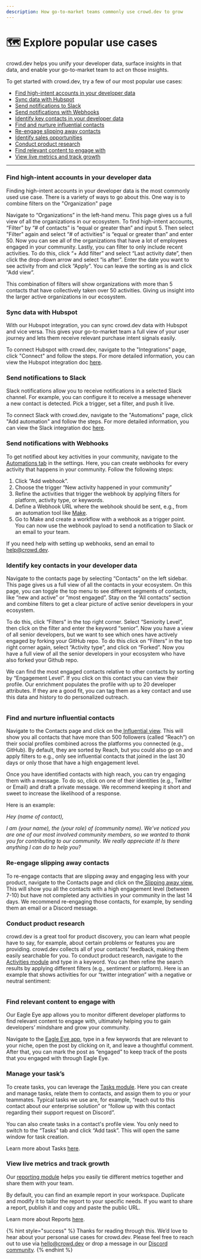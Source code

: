```yaml
---
description: How go-to-market teams commonly use crowd.dev to grow
---
```


# 🗺 Explore popular use cases

crowd.dev helps you unify your developer data, surface insights in that data, and enable your go-to-market team to act on those insights.&#x20;

To get started with crowd.dev, try a few of our most popular use cases:

* [Find high-intent accounts in your developer data](explore-popular-use-cases.md#find-high-intent-accounts-in-your-developer-data)
* [Sync data with Hubspot](explore-popular-use-cases.md#sync-data-with-hubspot)
* [Send notifications to Slack](explore-popular-use-cases.md#send-notifications-to-slack)
* [Send notifications with Webhooks](explore-popular-use-cases.md#send-notifications-with-webhooks)
* [Identify key contacts in your developer data](explore-popular-use-cases.md#identify-key-contacts-in-your-developer-data)
* [Find and nurture influential contacts](explore-popular-use-cases.md#find-and-nurture-influential-contacts)
* [Re-engage slipping away contacts](explore-popular-use-cases.md#re-engage-slipping-away-members)
* [Identify sales opportunities](explore-popular-use-cases.md#identify-sales-opportunities)
* [Conduct product research](explore-popular-use-cases.md#conduct-product-research)
* [Find relevant content to engage with](explore-popular-use-cases.md#find-relevant-content-to-engage-with)
* [View live metrics and track growth](explore-popular-use-cases.md#view-live-metrics-and-track-growth)

***

### Find high-intent accounts in your developer data

Finding high-intent accounts in your developer data is the most commonly used use case. There is a variety of ways to go about this. One way is to combine filters on the "Organization" page&#x20;

Navigate to “Organizations” in the left-hand menu. This page gives us a full view of all the organizations in our ecosystem. To find high-intent accounts, “Filter” by “# of contacts” is “equal or greater than” and input 5. Then select "Filter" again and select “# of activities” is “equal or greater than” and enter 50. Now you can see all of the organizations that have a lot of employees engaged in your community. Lastly, you can filter to only include recent activities. To do this, click “+ Add filter” and select “Last activity date”, then click the drop-down arrow and select “is after”. Enter the date you want to see activity from and click “Apply”. You can leave the sorting as is and click “Add view”.

This combination of filters will show organizations with more than 5 contacts that have collectively taken over 50 activities. Giving us insight into the larger active organizations in our ecosystem.

### Sync data with Hubspot

With our Hubspot integration, you can sync crowd.dev data with Hubspot and vice versa. This gives your go-to-market team a full view of your user journey and lets them receive relevant purchase intent signals easily.

To connect Hubspot with crowd.dev, navigate to the "Integrations" page, click "Connect" and follow the steps. For more detailed information, you can view the Hubspot integration doc [here](https://docs.crowd.dev/docs/getting-started/integrations/hubspot-integration).

### Send notifications to Slack

Slack notifications allow you to receive notifications in a selected Slack channel. For example, you can configure it to receive a message whenever a new contact is detected. Pick a trigger, set a filter, and push it live.

To connect Slack with crowd.dev, navigate to the "Automations" page, click "Add automation" and follow the steps. For more detailed information, you can view the Slack integration doc [here](https://docs.crowd.dev/docs/guides/automations/slack-notifications).

### Send notifications with Webhooks

To get notified about key activities in your community, navigate to the [Automations tab](https://app.crowd.dev/settings?activeTab=automations) in the settings. Here, you can create webhooks for every activity that happens in your community. Follow the following steps:

1. Click “Add webhook”.
2. Choose the trigger “New activity happened in your community”
3. Refine the activities that trigger the webhook by applying filters for platform, activity type, or keywords.
4. Define a Webhook URL where the webhook should be sent, e.g., from an automation tool like [Make](https://make.com/).
5. Go to Make and create a workflow with a webhook as a trigger point. You can now use the webhook payload to send a notification to Slack or an email to your team.

If you need help with setting up webhooks, send an email to [help@crowd.dev](mailto:help@crowd.dev).

### Identify key contacts in your developer data

Navigate to the contacts page by selecting “Contacts” on the left sidebar. This page gives us a full view of all the contacts in your ecosystem. On this page, you can toggle the top menu to see different segments of contacts, like “new and active” or “most engaged”. Stay on the “All contacts” section and combine filters to get a clear picture of active senior developers in your ecosystem.

To do this, click “Filters” in the top right corner.  Select “Seniority Level”, then click on the filter and enter the keyword “senior”. Now you have a view of all senior developers, but we want to see which ones have actively engaged by forking your GitHub repo. To do this click on “Filters” in the top right corner again, select “Activity type”, and click on “Forked”. Now you have a full view of all the senior developers in your ecosystem who have also forked your Github repo.&#x20;

We can find the most engaged contacts relative to other contacts by sorting by “Engagement Level”. If you click on this contact you can view their profile. Our enrichment populates the profile with up to 20 developer attributes. If they are a good fit, you can tag them as a key contact and use this data and history to do personalized outreach.&#x20;

<figure><img src="../.gitbook/assets/docs-contact-profile.png" alt=""><figcaption></figcaption></figure>

### Find and nurture influential contacts

Navigate to the Contacts page and click on the[ Influential view](https://app.crowd.dev/contacts?search=\&relation=and\&order.prop=lastActive\&order.order=descending\&settings.bot=exclude\&settings.teamMember=exclude\&settings.organization=exclude\&reach.operator=gte\&reach.value=500). This will show you all contacts that have more than 500 followers (called “Reach”) on their social profiles combined across the platforms you connected (e.g., GitHub). By default, they are sorted by Reach, but you could also go on and apply filters to e.g., only see influential contacts that joined in the last 30 days or only those that have a high engagement level.&#x20;

Once you have identified contacts with high reach, you can try engaging them with a message. To do so, click on one of their identities (e.g., Twitter or Email) and draft a private message. We recommend keeping it short and sweet to increase the likelihood of a response.

Here is an example:

_Hey (name of contact),_

_I am (your name), the (your role) of (community name). We’ve noticed you are one of our most involved community members, so we wanted to thank you for contributing to our community. We really appreciate it! Is there anything I can do to help you?_

### Re-engage slipping away contacts

To re-engage contacts that are slipping away and engaging less with your product, navigate to the Contacts page and click on the[ Slipping away view.](https://app.crowd.dev/contacts?search=\&relation=and\&order.prop=lastActive\&order.order=descending\&settings.bot=exclude\&settings.teamMember=exclude\&settings.organization=exclude\&engagementLevel.value=fan,ultra\&engagementLevel.include=true\&lastActivityDate.operator=lt\&lastActivityDate.value=2023-09-07) This will show you all the contacts with a high engagement level (between 7-10) but have not completed any activities in your community in the last 14 days. We recommend re-engaging those contacts, for example, by sending them an email or a Discord message.

### Conduct product research

crowd.dev is a great tool for product discovery, you can learn what people have to say, for example, about certain problems or features you are providing. crowd.dev collects all of your contacts’ feedback, making them easily searchable for you. To conduct product research, navigate to the [Activities module](https://app.crowd.dev/activities) and type in a keyword. You can then refine the search results by applying different filters (e.g., sentiment or platform). Here is an example that shows activities for our “twitter integration” with a negative or neutral sentiment:&#x20;

<figure><img src="../.gitbook/assets/docs-activities-research.png" alt=""><figcaption></figcaption></figure>

### Find relevant content to engage with

Our Eagle Eye app allows you to monitor different developer platforms to find relevant content to engage with, ultimately helping you to gain developers’ mindshare and grow your community.

Navigate to the [Eagle Eye app](https://app.crowd.dev/eagle-eye), type in a few keywords that are relevant to your niche, open the post by clicking on it, and leave a thoughtful comment. After that, you can mark the post as “engaged” to keep track of the posts that you engaged with through Eagle Eye.&#x20;

### Manage your task’s

To create tasks, you can leverage the [Tasks module](https://app.crowd.dev/task). Here you can create and manage tasks, relate them to contacts, and assign them to you or your teammates. Typical tasks we use are, for example, “reach out to this contact about our enterprise solution” or “follow up with this contact regarding their support request on Discord”.

You can also create tasks in a contact's profile view. You only need to switch to the “Tasks” tab and click “Add task”. This will open the same window for task creation.

Learn more about Tasks [here](https://docs.crowd.dev/docs/tasks).

### View live metrics and track growth

Our [reporting module](https://app.crowd.dev/reports) helps you easily tie different metrics together and share them with your team.

By default, you can find an example report in your workspace. Duplicate and modify it to tailor the report to your specific needs. If you want to share a report, publish it and copy and paste the public URL.

Learn more about Reports [here](../guides/reports/).

{% hint style="success" %}
Thanks for reading through this. We’d love to hear about your personal use cases for crowd.dev. Please feel free to reach out to use via [hello@crowd.dev](mailto:hello@crowd.dev) or drop a message in our [Discord community](http://crowd.dev/discord).
{% endhint %}

